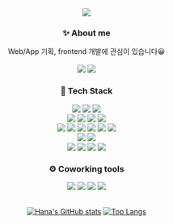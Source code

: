 <div align="center">
  <img src="https://capsule-render.vercel.app/api?type=transparent&height=200&section=header&text=Hana%20Ko&fontSize=80&animation=fadeIn&fontColor=2f80ed&fontAlignY=38&desc=Github%20Profile&descAlign=60" />

  <div>
    <h3> ✨ About me </h3>
    Web/App 기획, frontend 개발에 관심이 있습니다😀 </br></br>
    <a href="https://velog.io/@ko9612"><img src="https://img.shields.io/badge/Velog-20C997?style=for-the-badge&logo=Velog&logoColor=white"/></a>
    <a href="mailto:koone129@gmail.com"><img src="https://img.shields.io/badge/Gmail-EA4335?style=for-the-badge&logo=Gmail&logoColor=white"/></a>
  </div>
  
  <div>
    <h3> 🧱 Tech Stack </h3>
    <img src="https://img.shields.io/badge/javascript-F7DF1E?style=for-the-badge&logo=javascript&logoColor=white">
    <img src="https://img.shields.io/badge/TypeScript-3178C6?style=for-the-badge&logo=TypeScript&logoColor=white"/>
    <img src="https://img.shields.io/badge/Python-3766AB?style=for-the-badge&logo=Python&logoColor=white"/> </br>
    <img src="https://img.shields.io/badge/HTML-E34F26?style=for-the-badge&logo=HTML5&logoColor=white"/>
    <img src="https://img.shields.io/badge/CSS3-F68212?style=for-the-badge&logo=tailwindcss&logoColor=white"/>
    <img src="https://img.shields.io/badge/Tailwind%20CSS-06B6D4?style=for-the-badge&logo=CSS3&logoColor=white"/>
    <img src = "https://img.shields.io/badge/styled--components-DB7093?style=for-the-badge&logo=styled-components&logoColor=white"> </br>
    <img src="https://img.shields.io/badge/React-61DAFB?style=for-the-badge&logo=React&logoColor=white"/>
    <img src="https://img.shields.io/badge/Next.js-000000?style=for-the-badge&logo=Next.js&logoColor=white"/>
    <img src="https://img.shields.io/badge/Redux-764ABC?style=for-the-badge&logo=Redux&logoColor=white"/>
    <img src="https://img.shields.io/badge/Recoil-FD2251?style=for-the-badge&logo=Recoil&logoColor=white"/>
    <img src="https://img.shields.io/badge/Zustand-5C2D0F?style=for-the-badge&logo=Zustand&logoColor=white"/>
    <img src="https://img.shields.io/badge/Storybook-FF4785?style=for-the-badge&logo=Storybook&logoColor=white"/><br/>
    <img src="https://img.shields.io/badge/Amazon%20S3-569A31?style=for-the-badge&logo=Amazon%20S3&logoColor=white">
    <img src="https://img.shields.io/badge/Vercel-000000?style=for-the-badge&logo=Vercel&logoColor=white"/><br/>
    <img src="https://img.shields.io/badge/Adobe XD-FF61F6?style=for-the-badge&logo=Adobe XD&logoColor=white"/>
    <img src="https://img.shields.io/badge/Adobe InDesign-FF3366?style=for-the-badge&logo=Adobe InDesign&logoColor=white"/>
    <img src="https://img.shields.io/badge/Adobe Photoshop-31A8FF?style=for-the-badge&logo=Adobe Photoshop&logoColor=white"/>
    <img src="https://img.shields.io/badge/Adobe Illustrator-FF9A00?style=for-the-badge&logo=Adobe Illustrator&logoColor=white"/>
  </div>
  
  <div>
    <h3> ⚙ Coworking tools </h3>
    <img src="https://img.shields.io/badge/GitHub-181717?style=for-the-badge&logo=GitHub&logoColor=white"/>
    <img src="https://img.shields.io/badge/Postman-FF6C37?style=for-the-badge&logo=Postman&logoColor=white"/>
    <img src="https://img.shields.io/badge/Figma-F24E1E?style=for-the-badge&logo=Figma&logoColor=white"/>
    <img src="https://img.shields.io/badge/Notion-000000?style=for-the-badge&logo=Notion&logoColor=white"/>
  </div>
  
  <br />

[![Hana's GitHub stats](https://github-readme-stats.vercel.app/api?username=ko9612&count_private=true&show_icons=true&rank_icon=github)](https://github.com/anuraghazra/github-readme-stats)
[![Top Langs](https://github-readme-stats.vercel.app/api/top-langs/?username=ko9612&layout=compact)](https://github.com/anuraghazra/github-readme-stats)

</div>
